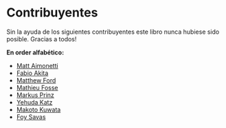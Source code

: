# Contribuyentes

Sin la ayuda de los siguientes contribuyentes este libro nunca hubiese sido posible. Gracias a todos!

**En order alfabético:**

* [Matt Aimonetti](http://merbist.com)
* [Fabio Akita](http://akitaonrails.com)
* [Matthew Ford](http://github.com/deimos1986)
* [Mathieu Fosse](http://blog.kawooa.org)
* [Markus Prinz](http://blog.nuclearsquid.com/)
* [Yehuda Katz](http://yehudakatz.com)
* [Makoto Kuwata](http://www.kuwata-lab.com/)
* [Foy Savas](http://foysavas.com/)